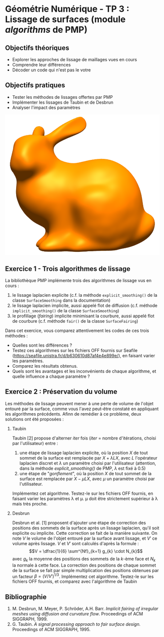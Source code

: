 # Géométrie Numérique - TP 3 : Lissage de surfaces (module *algorithms* de PMP)

## Objectifs théoriques

- Explorer les approches de lissage de maillages vues en cours
- Comprendre leur différences
- Décoder un code qui n'est pas le votre

## Objectifs pratiques

- Tester les méthodes de lissages offertes par PMP
- Implémenter les lissages de Taubin et de Desbrun
- Analyser l'impact des paramètres

![Stanford bunny lissé](./assets/img/tp3_bunny_smooth.png "Stanford bunny lissé")

## Exercice 1 - Trois algorithmes de lissage

La bibliothèque PMP implémente trois des algorithmes de lissage vus en cours :
1. le lissage laplacien explicite (c.f. la méthode `explicit_smoothing()` de la classe `SurfaceSmoothing` dans la documentation)
2. le lissage laplacien implicite, aussi appelé flot de diffusion (c.f. méthode `implicit_smoothing()` de la classe `SurfaceSmoothing`)
3. le profillage (*fairing*) implicite minimisant la courbure, aussi appelé flot de courbure (c.f. méthode `fair()` de la classe `SurfaceFairing`)

Dans cet exercice, vous comparez attentivement les codes de ces trois méthodes :
- Quelles sont les différences ?
- Testez ces algorithmes sur les fichiers OFF fournis sur Seafile (https://seafile.unistra.fr/d/b630610d87af4e4e899e/), en faisant varier les paramètres.
- Comparez les résultats obtenus.
- Quels sont les avantages et les inconvénients de chaque algorithme, et quelle influence a chaque paramètre ?

## Exercice 2 : Préservation du volume

Les méthodes de lissage peuvent mener à une perte de volume de l'objet entouré par la surface, comme vous l'avez peut-être constaté en appliquant les algorithmes précédents.
Afinn de remédier à ce problème, deux solutions ont été proposées :
1. Taubin

    Taubin [2] propose d'alterner *iter* fois (*iter* = nombre d'itérations, choisi par l'utilisateur) entre :
    1. une étape de lissage laplacien explicite, où la position $X$ de tout sommet de la surface est remplacée par $X + \lambda LX$, avec $L$ l'opérateur laplacien discret et $\lambda$ un paramètre choisi
    par l'utilisateur (attention, dans la méthode *explicit_smoothing()* de PMP, $\lambda$ est fixé à 0.5)
    2. une étape de "*gonflement*", où la position $X$ de tout sommet de la surface est remplacée par $X − \mu LX$, avec $\mu$ un paramètre choisi par l'utilisateur.

    Implémentez cet algorithme.
    Testez-le sur les fichiers OFF fournis, en faisant varier les paramètres
    λ et μ. μ doit être strictement supérieur à λ mais très proche.
2. Desbrun
    
    Desbrun et al. [1] proposent d'ajouter une étape de correction des positions des sommets de la surface après un lissage laplacien, qu'il soit explicite ou implicite.
    Cette correction se fait de la manière suivante.
    On note $V$ le volume de l'objet entouré par la surface avant lissage, et $V'$ ce volume après lissage.
    $V$ et $V'$ sont calculés d'après la formule :
    $$V = \dfrac{1}{6} \sum^{Nf}_{k=1} g_{k} \cdot N_{k}$$
    avec $g_{k}$ la moyenne des positions des sommets de la $k$-ème face et $N_{k}$ la normale à cette face.
    La correction des positions de chaque sommet de la surface se fait par simple multiplication des positions obtenues par un facteur $\beta = (V /V')^{1/3}$.
    Implémentez cet algorithme.
    Testez-le sur les fichiers OFF fournis, et comparez avec l'algorithme de Taubin

## Bibliographie

1. M. Desbrun, M. Meyer, P. Schröder, A.H. Barr. *Implicit fairing of irregular meshes using diffusion and curvature flow*. Proceedings of ACM SIGGRAPH, 1999.
1. G. Taubin. *A signal processing approach to fair surface design.* Proceedings of ACM SIGGRAPH, 1995.
